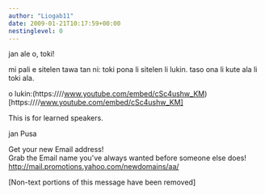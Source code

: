 ```yaml
---
author: "Liogab11"
date: 2009-01-21T10:17:59+00:00
nestinglevel: 0
---
```

jan ale o, toki!  
  
mi pali e sitelen tawa tan ni: toki pona li sitelen li lukin. taso ona li kute ala li toki ala.  
  
o lukin:(https:////www.youtube.com/embed/cSc4ushw_KM)[https:////www.youtube.com/embed/cSc4ushw_KM]  
  
This is for learned speakers.  
  
jan Pusa  
  
  
  
Get your new Email address!  
Grab the Email name you&#39;ve always wanted before someone else does!  
http://mail.promotions.yahoo.com/newdomains/aa/  
  
\[Non-text portions of this message have been removed\]